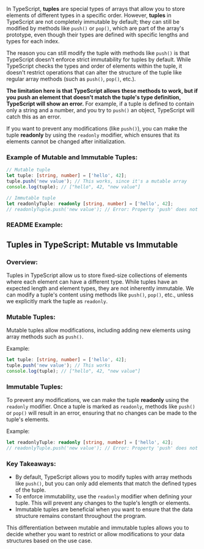 In TypeScript, **tuples** are special types of arrays that allow you to store elements of different types in a specific order. However, **tuples** in TypeScript are not completely immutable by default; they can still be modified by methods like `push()` or `pop()`, which are part of the array's prototype, even though their types are defined with specific lengths and types for each index.

The reason you can still modify the tuple with methods like `push()` is that TypeScript doesn't enforce strict immutability for tuples by default. While TypeScript checks the types and order of elements within the tuple, it doesn't restrict operations that can alter the structure of the tuple like regular array methods (such as `push()`, `pop()`, etc.). 

**The limitation here is that TypeScript allows these methods to work, but if you push an element that doesn't match the tuple's type definition, TypeScript will show an error.** For example, if a tuple is defined to contain only a string and a number, and you try to `push()` an object, TypeScript will catch this as an error.

If you want to prevent any modifications (like `push()`), you can make the tuple **readonly** by using the `readonly` modifier, which ensures that its elements cannot be changed after initialization.

### Example of Mutable and Immutable Tuples:

```typescript
// Mutable tuple
let tuple: [string, number] = ['hello', 42];
tuple.push('new value'); // This works, since it's a mutable array
console.log(tuple); // ["hello", 42, "new value"]

// Immutable tuple
let readonlyTuple: readonly [string, number] = ['hello', 42];
// readonlyTuple.push('new value'); // Error: Property 'push' does not exist on type 'readonly [string, number]'
```

### README Example:

## Tuples in TypeScript: Mutable vs Immutable

### Overview:
Tuples in TypeScript allow us to store fixed-size collections of elements where each element can have a different type. While tuples have an expected length and element types, they are not inherently immutable. We can modify a tuple's content using methods like `push()`, `pop()`, etc., unless we explicitly mark the tuple as `readonly`.

### Mutable Tuples:
Mutable tuples allow modifications, including adding new elements using array methods such as `push()`. 

Example:
```typescript
let tuple: [string, number] = ['hello', 42];
tuple.push('new value'); // This works
console.log(tuple); // ["hello", 42, "new value"]
```

### Immutable Tuples:
To prevent any modifications, we can make the tuple **readonly** using the `readonly` modifier. Once a tuple is marked as `readonly`, methods like `push()` or `pop()` will result in an error, ensuring that no changes can be made to the tuple's elements.

Example:
```typescript
let readonlyTuple: readonly [string, number] = ['hello', 42];
// readonlyTuple.push('new value'); // Error: Property 'push' does not exist
```

### Key Takeaways:
- By default, TypeScript allows you to modify tuples with array methods like `push()`, but you can only add elements that match the defined types of the tuple.
- To enforce immutability, use the `readonly` modifier when defining your tuple. This will prevent any changes to the tuple's length or elements.
- Immutable tuples are beneficial when you want to ensure that the data structure remains constant throughout the program.

This differentiation between mutable and immutable tuples allows you to decide whether you want to restrict or allow modifications to your data structures based on the use case.

